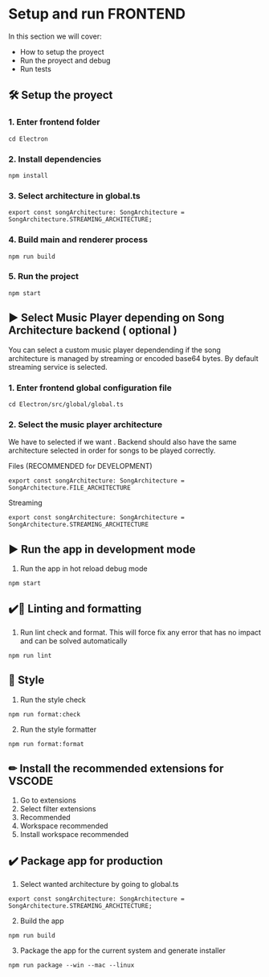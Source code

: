 # Setup and run FRONTEND

In this section we will cover:

- How to setup the proyect
- Run the proyect and debug
- Run tests

## 🛠 Setup the proyect

### 1. Enter frontend folder

```
cd Electron
```

### 2. Install dependencies

```
npm install
```

### 3. Select architecture in global.ts

```
export const songArchitecture: SongArchitecture = SongArchitecture.STREAMING_ARCHITECTURE;
```

### 4. Build main and renderer process

```
npm run build
```

### 5. Run the project

```
npm start
```

## ▶ Select Music Player depending on Song Architecture backend ( optional )

You can select a custom music player dependending if the song architecture is managed by streaming or encoded base64 bytes. By default streaming service is selected.

### 1. Enter frontend global configuration file

```
cd Electron/src/global/global.ts
```

### 2. Select the music player architecture

We have to selected if we want . Backend should also have the same architecture selected in order for songs to be played correctly.

Files (RECOMMENDED for DEVELOPMENT)

```
export const songArchitecture: SongArchitecture = SongArchitecture.FILE_ARCHITECTURE
```

Streaming

```
export const songArchitecture: SongArchitecture = SongArchitecture.STREAMING_ARCHITECTURE
```

## ▶ Run the app in development mode

1. Run the app in hot reload debug mode

```
npm start
```

## ✔️🎨 Linting and formatting

1. Run lint check and format. This will force fix any error that has no impact and can be solved automatically

```
npm run lint
```

## 🎨 Style

1. Run the style check

```
npm run format:check
```

2. Run the style formatter

```
npm run format:format
```

## ✏ Install the recommended extensions for VSCODE

1. Go to extensions
2. Select filter extensions
3. Recommended
4. Workspace recommended
5. Install workspace recommended

## ✔️ Package app for production

1. Select wanted architecture by going to global.ts

```
export const songArchitecture: SongArchitecture = SongArchitecture.STREAMING_ARCHITECTURE;
```

2. Build the app

```
npm run build
```

3. Package the app for the current system and generate installer

```
npm run package --win --mac --linux
```
